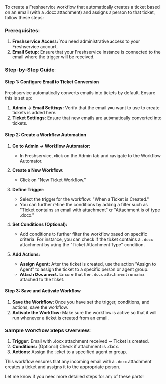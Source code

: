 To create a Freshservice workflow that automatically creates a ticket based on an email (with a .docx attachment) and assigns a person to that ticket, follow these steps:

### Prerequisites:
1. **Freshservice Access:** You need administrative access to your Freshservice account.
2. **Email Setup:** Ensure that your Freshservice instance is connected to the email where the trigger will be received.

### Step-by-Step Guide:

#### Step 1: Configure Email to Ticket Conversion
Freshservice automatically converts emails into tickets by default. Ensure this is set up:
1. **Admin → Email Settings:** Verify that the email you want to use to create tickets is added here.
2. **Ticket Settings:** Ensure that new emails are automatically converted into tickets.

#### Step 2: Create a Workflow Automation
1. **Go to Admin → Workflow Automator:**
   - In Freshservice, click on the Admin tab and navigate to the Workflow Automator.

2. **Create a New Workflow:**
   - Click on "New Ticket Workflow."

3. **Define Trigger:**
   - Select the trigger for the workflow: "When a Ticket is Created."
   - You can further refine the conditions by adding a filter such as "Ticket contains an email with attachment" or "Attachment is of type .docx."

4. **Set Conditions (Optional):**
   - Add conditions to further filter the workflow based on specific criteria. For instance, you can check if the ticket contains a `.docx` attachment by using the "Ticket Attachment Type" condition.

5. **Add Actions:**
   - **Assign Agent:** After the ticket is created, use the action "Assign to Agent" to assign the ticket to a specific person or agent group.
   - **Attach Document:** Ensure that the `.docx` attachment remains attached to the ticket.

#### Step 3: Save and Activate Workflow
1. **Save the Workflow:** Once you have set the trigger, conditions, and actions, save the workflow.
2. **Activate the Workflow:** Make sure the workflow is active so that it will run whenever a ticket is created from an email.

### Sample Workflow Steps Overview:
1. **Trigger:** Email with .docx attachment received → Ticket is created.
2. **Conditions:** (Optional) Check if attachment is .docx.
3. **Actions:** Assign the ticket to a specified agent or group.

This workflow ensures that any incoming email with a `.docx` attachment creates a ticket and assigns it to the appropriate person.

Let me know if you need more detailed steps for any of these parts!